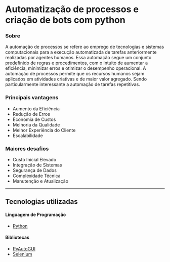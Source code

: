 # Automatização de processos e criação de bots com python

### Sobre

A automação de processos se refere ao emprego de tecnologias e sistemas computacionais para a execução automatizada de tarefas anteriormente realizadas por agentes humanos. Essa automação segue um conjunto predefinido de regras e procedimentos, com o intuito de aumentar a eficiência, minimizar erros e otimizar o desempenho operacional. A automação de processos permite que os recursos humanos sejam aplicados em atividades criativas e de maior valor agregado. Sendo particularmente interessante a automação de tarefas repetitivas.

### Principais vantagens

- Aumento da Eficiência
- Redução de Erros
- Economia de Custos
- Melhoria da Qualidade
- Melhor Experiência do Cliente
- Escalabilidade

### Maiores desafios

- Custo Inicial Elevado
- Integração de Sistemas
- Segurança de Dados
- Complexidade Técnica
- Manutenção e Atualização
___

## Tecnologias utilizadas

#### Linguagem de Programação
- [Python](https://www.python.org/)
  
#### Bibliotecas
- [PyAutoGUI](https://pyautogui.readthedocs.io/en/latest/)
- [Selenium](https://www.selenium.dev/)
